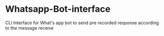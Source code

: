 # Whatsapp-Bot-interface

CLI Interface for What's app bot to send pre recorded response according to the message receive

